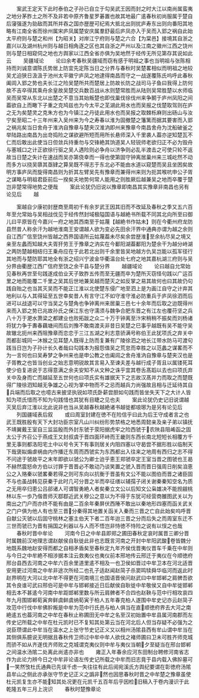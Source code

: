 <!-- { "loadSidebar": true } -->
　　案武王定天下此时泰伯之子孙已自立于勾吴武王因而封之时大江以南尚属蛮夷之地分茅胙土之所不及非若中原齐鲁星罗碁置也故其地最广逺春秋初尚服属于楚自后寖强遂为勍敌而其所并吞之国亦歴歴可纪焉大抵北出则扰庐寿东出则向番阳其地略有江南全省而徐州属宋庐凤属楚安庆属羣舒最后庐凤亦入于吴而入郢之祸自此始太平府则与楚之和州【为昭关】对岸江宁府则与楚之六合【为棠邑】接境其自浙之嘉兴以及湖州杭州则与越日相角逐之区也其自浙之严州以及江南之徽州江西之饶州则与楚日相窥伺之地也方舆家以江西全省亦俱为吴地然于经传无所见第存其说如此云
　　吴疆域论
　　论曰余考春秋吴疆域而窃有感于明祖之事也当明祖与张陈相持而刘诚意谓陈氏势居上防宜先定陈当日之分界与春秋时吴楚畧相似而明祖之地较吴尤迫狭日汲汲于池州太平徽宁庐凤之地逮得南昌而守之一战遂覆陈氏呜呼此春秋阖闾入郢之势也夫长江之险吴楚所共而楚居上防故长防之战司马子鱼曰我得上防何故不吉卒得其乘舟余皇故吴楚交兵数百战从水则楚常胜而从陆则吴常胜楚以水师临吴而吴常从东北以出楚之不意当其始叛楚也即伐巢伐徐伐州来争鬭于庐州凤阳之间葢欲自上而瞰下子重之克鸠兹也为今太平之芜湖此用水也而吴报之伐楚取驾则在庐之无为矣楚灵之克朱方也为今镇江之丹徒此用水也而吴报之取棘栎麻则出砀山与汝宁矣至昭二十三年州来入吴州来为今之寿春以淮为固撤楚之籓篱而据其要害而入郢之祸兆矣当日舍舟于淮汭自豫章与楚夹汉淮汭即州来豫章今南昌舍舟为沈船破釜之举陆路出南昌为出竒捣险之谋欲避所短而用所长悬师深入千里袭人葢亦逆知楚瓦不仁而后敢出此使当日但敛兵持重勿与交锋絶其饷道吴人轻锐师老欲归正不必为毁舟与塞城口之计正欲徐行驱之吴人遇险则必争舟以济争则必乱半渡击之可使只轮不返故当日楚之失计在速战而吴亦第侥幸而一得也使第固守钟离居巢州来三城屹然不动而多方以挠吴隳其亟肄之算吴既不得志于东北必不能由水道以窥楚而吴且坐困矣故明方事庐凤而旋得南昌则为折其左臂吴先有豫章而兼得州来则为扼其喉吭申公子胥之谋略与明祖君臣前后一揆矣夫地势何常人能用之则胜厥后越兼吴之地而卒覆于楚岂非楚常得地势之便哉
　　案此论犹仍旧说以豫章即南昌其实豫章非南昌也另有论见后
　　越



















　　案越自少康初封歴商至周初千有余岁武王因其旧而不改延及春秋之季又五六百年至允常始与吴相战伐见于经传然封域极隘国语与越絶书所载不同其北向所至曰御儿曰平原皆在今嘉兴一府之地其西南至于姑蔑【越絶书作姑未】则在今衢州府龙防县然昔人称余汗为越地淮南王安谓越人欲为变必先田余汗界中通典亦谓为越之余则自江西广信至饶州皆越之西界国语所云姑蔑葢未尽矣余尝歴淮至余杭尽吴之境又亲至左蠡而知越大夫胥犴劳王于豫章之汭实在今鄱阳湖葢鄱阳为楚余干为越分峙湖之两防楚越相结归王乗舟应在于此若北出则千余里皆吴地越方仇吴岂能以孤军径行其地而与楚防耶其地全有浙之绍兴宁波金华衢温台处七府之地其嘉杭湖三府则与吴分界由衢歴江西广信府至饶之余干县与楚分界
　　越疆域论
　　论曰越自允常始见春秋再世至句践遂成伯业天子致胙五传而至无疆而卒为楚所灭窃怪句践以广运百里之地而能覆二千里之吴其后世地兼吴越而楚灭之如反掌之易其故何也曰其故仍句践自贻之也当其灭吴而不能正江淮以北使楚东侵广地至泗上是为画江自守之计弃其地利以与人其得延至五世幸矣昔人有言守江不如守淮守淮必防重兵于庐凤徐泗而后进可以战退可以守当吴之与楚角也争钟离州来居巢三邑七十余年而后取之迨既得州来而入郢之势已兆故孙氏之保江东也守濡须与魏争合肥东晋之有江左也覆苻坚之兵八十万于淝水萧梁之都建业也败拓跋之众二十万于钟离至汴宋稍稍不振矣而刘杨诸将犹力争于夀春藕塘间而后刘豫不敢南渡夫非昔日吴楚之巳事乎越既有吴不能守吴故辙北扼州来西阻豫章而恋恋于三江五湖之利志意骄满号称伯王此犹项氏之弃关中而都彭城同一沐猴之见耳楚人既得上防而复兼有广陵徐泗之地长江带水防马可渡句践当日岂为子孙计长久者哉曰勾践本为报怨值吴之荒怠而幸胜之以范蠡之谋畧而不为一言何也曰吴寿梦之争州来也是申公教之也阖闾之舍舟淮汭自豫章与楚夹汉也是子胥教之也皆当创业之始志意明锐故其言易入至谏夫差与越行成子胥且以属镂死耳使少伯复进说于志得意满之余夫安知不从文种之诛乎宜其卷舌髙蹈以去也曰项氏弃关中及身而亡而越延至五世何也曰项氏实有雄据天下之志故汉髙并力而取之而楚既得广陵徐泗知越无争雄之心视为掌中物而不之忌而越兵力尚强故且相与迁延待其自兵端而后取之也噫古来披坚执锐如项氏卧薪尝胆如句践而皆坐失天下之大计人皆知为项氏惜而不知为句践惜也其犹有目睫之见也夫
　　案此论犹仍史记旧说谓越灭吴后弃江淮以北此说非也当从吴越春秋越絶诸书越徙都琅琊为是另有论见后
　　列国疆域表后叙
　　或曰周室封建在徳不在险信乎曰此为后王守成者言之也武王既胜殷有天下大封功臣宗室凡山川纠纷形势禁格之地悉周懿亲及亲子弟以镇抚不靖翼戴王室自三监监殷而外封东虢于荥阳据虎牢之险西虢于农陜县阻崤函之固太公于齐召公于燕成王又封叔虞于晋四面环峙而王畿则东西长南北短短长相覆方千里无事则都洛阳宅土中以号令天下有事则居关内阻四塞以守曷尝不据形胜以临制天下哉褒姒煽虐祸由内作播迁东周而西虢实为东西都出入往来之地周有西归之志不得不问途于虢故平之末年即欲以虢公为卿士迨乎恵王郑虢卒定王室当晋之图虢也王曷不赫然震怒命方伯以讨罪于晋晋必不敢动乃谈笑置之虢入晋而晋日强周日削矣洎恵公之入赂秦以虢畧秦若得之则可东向以抗衡于晋虽有文公不能以图伯而晋之诸臣固不与也虽战韩见获秦于此时几可分晋之半而卒征缮以辅孺子闭关谢秦秦知空名为质之无用卒归恵公吕郤诸人可谓智勇絶人者矣秦立文公以后知文公枭雄决不能觊觎桃林以东一歩乃偕晋师灭鄀鄀近武关穆公之意以为不得于东犹可经营商雒图武关以为南出之门户而亦终不能有由是二百余年秦屏伏西陲不敢出以秦地形四塞而函关武关之门户俱为他人有也至三晋分秦得其地置关函关入秦而三晋之亡自此始矣呜呼晋自献公灭虢以后固守桃林之塞主伯天下者二百年迨三晋之分而后失之而周室东迁不三世而虢已为晋有捐国之利器以与人而不悟岂非恃徳不恃险之说有以悮之也哉
　　春秋时晋中牟论
　　河南今日之中牟县即郑之圃田春秋定哀时属晋三卿分晋时属魏前汉地理志谓赵献侯自耿徙此非也志既言河南之开封中牟阳武酸卷皆魏分地既系魏地赵安得而都之自相矛盾矣至春秋定九年齐侯伐晋夷仪晋车千乗在中牟则与今日之中牟絶不相涉据本注云救夷仪也夷仪前本邢地传云邢迁于夷仪在今顺徳府邢台县西去河南之中牟六百余里道里逺不相及一也卫侯如晋过中牟卫本在河北适晋安用更过河南之中牟非途次所经二也孔子适赵闻赵简子杀窦鸣犊舜华临河而返此时赵界明在大河以北中牟不得更在河南境三也国语晋侯问赵武曰中牟邯郸之肩髀吾欲其令良谁可武曰邢伯可是中牟与邯郸接近日后献侯自耿徙中牟敬侯又自中牟徙邯郸相去本不甚逺今河南中牟距邯郸里数与所云肩髀者不合四也赵鞅与范中行相攻哀四年九月围邯郸荀寅奔鲜虞鲜虞纳荀寅于柏人五年春克柏人遂围中牟史记亦云赵简子攻范中行伐中牟佛肸叛是中牟为范中行氏邑与柏人俱当在直顺徳府界去大河之南絶逺五也葢河南之中牟在春秋止称圃田无中牟之名至汉初始置中牟县属河南郡而左传史记所载之中牟在杜元凯时已不复知其处第云当在河北后人但当存疑不必强为之说臣瓒谓此中牟当在温水之上张守节史记正义又以相州汤隂县西有牟山谓中牟当在其侧俱系臆说无明据且春秋传卫师过中牟中牟人欲伐之褚师圃曰卫未可胜齐师克城而骄不如从齐遂伐齐师败之克城谓克夷仪则中牟与夷仪当朝夕至疑当在邢台邯郸之间温水汤隂二处离此尚逺亦非也
　　雍正入年春余应河东田制台聘修河南省志作为此论力辨今日之中牟非论语左传史记所载之中牟而旧志竟于县内载入佛肸墓可一笑然攷杜氏通典已先误千虑一失往往有此后阅宛溪氏方舆纪要谓在彰徳府汤隂县牟山之侧此亦承张守节史记正义之譌非然也因思春秋时晋之中牟楚之豫章虽使杜元凯复生亦不能知其处况更在元凯千五百年后乎因检旧稿入于卷内漫识于此乾隆五年三月上浣识
　　春秋时楚豫章论
